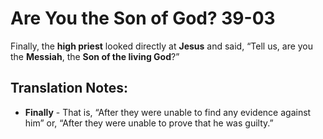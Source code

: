 Are You the Son of God? 39-03
===============================


Finally, the **high priest** looked directly at **Jesus** and said,
“Tell us, are you the **Messiah**, the **Son of the living God**?”

Translation Notes:
------------------

-   **Finally** - That is, “After they were unable to find any evidence
    against him” or, “After they were unable to prove that he was
    guilty.”


